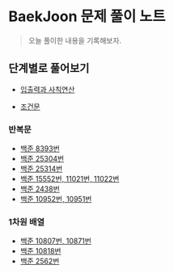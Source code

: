 # BaekJoon 문제 풀이 노트

> 오늘 풀이한 내용을 기록해보자.

## 단계별로 풀어보기

- [입출력과 사칙연산](https://github.com/luenarstery04/TIL/blob/main/BaekJoon/1%EB%8B%A8%EA%B3%84_%EC%9E%85%EC%B6%9C%EB%A0%A5%EA%B3%BC%EC%82%AC%EC%B9%99%EC%97%B0%EC%82%B0/BJ_basic.md)

- [조건문](https://github.com/luenarstery04/TIL/blob/main/BaekJoon/2%EB%8B%A8%EA%B3%84_%EC%A1%B0%EA%B1%B4%EB%AC%B8/BJ_condition.md)

### 반복문

- [백준 8393번](https://github.com/luenarstery04/TIL/blob/main/BaekJoon/3%EB%8B%A8%EA%B3%84_%EB%B0%98%EB%B3%B5%EB%AC%B8/BJ_8393.md)
- [백준 25304번](https://github.com/luenarstery04/TIL/blob/main/BaekJoon/3%EB%8B%A8%EA%B3%84_%EB%B0%98%EB%B3%B5%EB%AC%B8/BJ_25304.md)
- [백준 25314번](https://github.com/luenarstery04/TIL/blob/main/BaekJoon/3%EB%8B%A8%EA%B3%84_%EB%B0%98%EB%B3%B5%EB%AC%B8/BJ_25314.md)
- [백준 15552번, 11021번, 11022번](https://github.com/luenarstery04/TIL/blob/main/BaekJoon/3%EB%8B%A8%EA%B3%84_%EB%B0%98%EB%B3%B5%EB%AC%B8/BJ_15552.md)
- [백준 2438번](https://github.com/luenarstery04/TIL/blob/main/BaekJoon/3%EB%8B%A8%EA%B3%84_%EB%B0%98%EB%B3%B5%EB%AC%B8/BJ_2438.md)
- [백준 10952번, 10951번](https://github.com/luenarstery04/TIL/blob/main/BaekJoon/3%EB%8B%A8%EA%B3%84_%EB%B0%98%EB%B3%B5%EB%AC%B8/BJ_10952.md)

### 1차원 배열

- [백준 10807번, 10871번](https://github.com/luenarstery04/TIL/blob/main/BaekJoon/4%EB%8B%A8%EA%B3%84_1%EC%B0%A8%EC%9B%90%20%EB%B0%B0%EC%97%B4/BJ_10807.md)
- [백준 10818번]()
- [백준 2562번]()